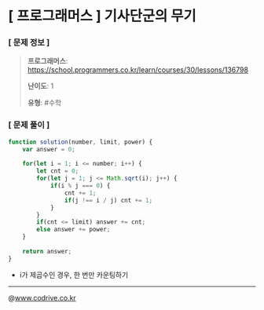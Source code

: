# [ 프로그래머스 ] 기사단군의 무기

### [ 문제 정보 ]
> **프로그래머스**: https://school.programmers.co.kr/learn/courses/30/lessons/136798
> 
> **난이도**: 1
>
> **유형**: #수학


### [ 문제 풀이 ]
```JavaScript
function solution(number, limit, power) {
    var answer = 0;
    
    for(let i = 1; i <= number; i++) {
        let cnt = 0;
        for(let j = 1; j <= Math.sqrt(i); j++) {
            if(i % j === 0) {
                cnt += 1;
                if(j !== i / j) cnt += 1;
            }
        }
        if(cnt <= limit) answer += cnt;
        else answer += power;
    }
    
    return answer;
}
```
* i가 제곱수인 경우, 한 번만 카운팅하기


---
@www.codrive.co.kr
